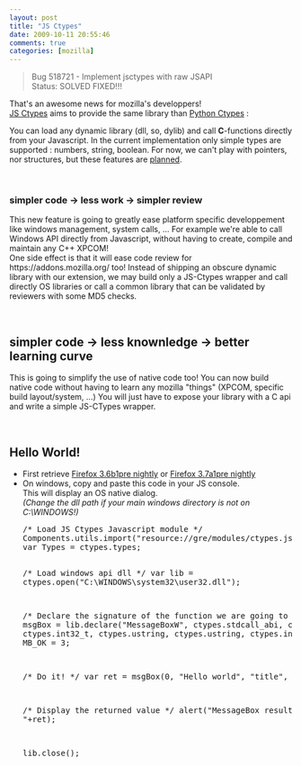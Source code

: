 ```yaml
---
layout: post
title: "JS Ctypes"
date: 2009-10-11 20:55:46
comments: true
categories: [mozilla]
---
```

<blockquote>Bug 518721 - Implement jsctypes with raw JSAPI<br />
Status: SOLVED FIXED!!!<br /></blockquote>
<p>That's an awesome news for mozilla's developpers!<br />
<a href="https://wiki.mozilla.org/JSctypes">JS Ctypes</a> aims to provide the
same library than <a href="http://docs.python.org/library/ctypes.html">Python
Ctypes</a> :</p>
<p>You can load any dynamic library (dll, so, dylib) and call
<b>C</b>-functions directly from your Javascript. In the current implementation
only simple types are supported : numbers, string, boolean. For now, we can't
play with pointers, nor structures, but these features are <a href="https://bugzilla.mozilla.org/show_bug.cgi?id=513788">planned</a>.</p>
<br />
<h3>simpler code -&gt; less work -&gt; simpler review</h3>
<p>This new feature is going to greatly ease platform specific developpement
like windows management, system calls, ... For example we're able to call
Windows API directly from Javascript, without having to create, compile and
maintain any C++ XPCOM!<br />
One side effect is that it will ease code review for
https://addons.mozilla.org/ too! Instead of shipping an obscure dynamic library
with our extension, we may build only a JS-Ctypes wrapper and call directly OS
libraries or call a common library that can be validated by reviewers with some
MD5 checks.</p>
<br />
<h2>simpler code -&gt; less knownledge -&gt; better learning curve</h2>
<p>This is going to simplify the use of native code too! You can now build
native code without having to learn any mozilla &quot;things&quot; (XPCOM, specific build
layout/system, ...) You will just have to expose your library with a C api and
write a simple JS-CTypes wrapper.</p>
<br />
<h2>Hello World!</h2>
<ul>
<li>First retrieve <a href="http://ftp.mozilla.org/pub/mozilla.org/firefox/nightly/latest-mozilla-1.9.2/">Firefox
3.6b1pre nightly</a> or <a href="http://ftp.mozilla.org/pub/mozilla.org/firefox/nightly/latest-trunk/">Firefox
3.7a1pre nightly</a></li>
<li>On windows, copy and paste this code in your JS console.<br />
This will display an OS native dialog.<br />
<i>(Change the dll path if your main windows directory is not on
C:\WINDOWS!)</i>
<pre>
/* Load JS Ctypes Javascript module */
Components.utils.import(&quot;resource://gre/modules/ctypes.jsm&quot;);
var Types = ctypes.types;

/* Load windows api dll */
var lib = ctypes.open(&quot;C:\\WINDOWS\\system32\\user32.dll&quot;);

/* Declare the signature of the function we are going to call */
var msgBox = lib.declare(&quot;MessageBoxW&quot;,
                         ctypes.stdcall_abi,
                         ctypes.int32_t,
                         ctypes.int32_t,
                         ctypes.ustring,
                         ctypes.ustring,
                         ctypes.int32_t);
var MB_OK = 3;

/* Do it! */
var ret = msgBox(0, &quot;Hello world&quot;, &quot;title&quot;, MB_OK);

/* Display the returned value */
alert(&quot;MessageBox result : &quot;+ret);

lib.close();
</pre></li>
</ul>
<br />